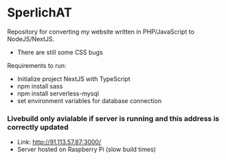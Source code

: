 # SperlichAT
Repository for converting my website written in PHP/JavaScript to NodeJS/NextJS.
- There are still some CSS bugs

Requirements to run:
  - Initialize project NextJS with TypeScript
  - npm install sass
  - npm install serverless-mysql
  - set environment variables for database connection

### Livebuild only avialable if server is running and this address is correctly updated
  - Link: http://91.113.57.87:3000/
  - Server hosted on Raspberry Pi (slow build times)
